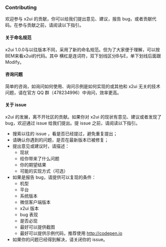 ### Contributing

欢迎参与 x2ui 的贡献，你可以给我们提出意见、建议，报告 bug，或者贡献代码。在参与贡献之前，请阅读以下指引。

#### 关于命名规范
x2ui 1.0.0与以往版本不同，采用了新的命名规范。但为了大家便于理解，可以按BEM来看x2ui的代码。其中 横杠是连词符，双下划线区分B与E，单下划线后面跟Modify。

#### 咨询问题

简单的咨询，如询问如何使用、询问示例是如何实现的或其他和 x2ui 无关的技术问题，请在官方 QQ 群（478234996）中询问，效率更高。

#### 关于 issue

x2ui 的发展，离不开社区的贡献。如果你对 x2ui 的现状有意见、建议或者发现了 bug，欢迎通过 issue 给我们提出。提 issue 之前，请阅读以下指引。

- 搜索以往的 issue ，看是否已经提过，避免重复提出；
- 请确认你遇到的问题，是否在最新版本已被修复；
- 提出意见或建议时，请描述：
    - 现状
    - 给你带来了什么问题
    - 你的期望结果
    - 可能的实现方式（可选）
- 如果是报告 bug，请提供可以复现的条件：
    - 机型
    - 平台
    - 系统版本
    - 微信客户端版本
    - x2ui 版本
    - bug 表现
    - 是否必现
    - 最好可以提供截图
    - 最好可以提供示例代码，推荐使用 http://codepen.io
- 如果你的问题已经得到解决，请关闭你的 issue。